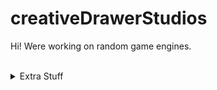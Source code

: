 # creativeDrawerStudios
Hi! Were working on random game engines.<br />
<br/>
<details> 
	<summary>Extra Stuff</summary>
	<br>
	<ul>
    <li>Working on eSharp and ProjectDarkness</li>
    <li><a href="https://gamejolt.com/@ClassicMC">My Gamejolt</a></li>
    <ul>
      <li>Weekly Featured Programming Language</li>
      <li>CoffeeScript <a href="https://coffeescript.org/">(The Website)</a></li>
    </ul>
	</ul>
</details>
